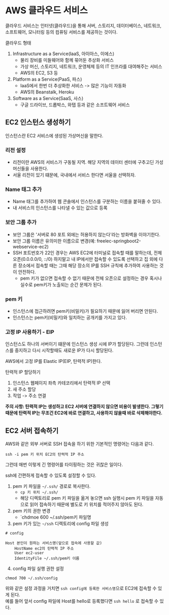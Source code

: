 # AWS 클라우드 서비스
클라우드 서비스는 인터넷(클라우드)을 통해 서버, 스토리지, 데이터베이스, 네트워크, 소프트웨어, 모니터링 등의 컴퓨팅 서비스를 제공하는 것이다.

클라우드 형태  
1. Infrastructure as a Service(IaaS, 아이아스, 이에스)
    - 물리 장비를 미들웨어와 함께 묶어둔 추상화 서비스
    - 가상 머신, 스토리지, 네트워크, 운영체제 등의 IT 인프라를 대여해주는 서비스
    - AWS의 EC2, S3 등
2. Platform as a Service(PaaS, 파스)
    - IaaS에서 한번 더 추상화한 서비스 -> 많은 기능이 자동화
    - AWS의 Beanstalk, Heroku
3. Software as a Service(SaaS, 사스)
    - 구글 드라이브, 드롭박스, 와탭 등과 같은 소프트웨어 서비스

## EC2 인스턴스 생성하기
인스턴스란 EC2 서비스에 생성된 가상머신을 말한다.

### 리전 설정
- 리전이란 AWS의 서비스가 구동될 지역. 해당 지역의 데이터 센터에 구추고딘 가성머신들을 사용한다.
- 서울 리전이 있기 떄문에, 국내에서 서비스 한다면 서울을 선택하자.

### Name 태그 추가
- Name 태그를 추가하여 웹 콘솔에서 인스턴스를 구분하는 이름을 붙혀줄 수 있다.
- 내 서비스의 인스턴스를 나타낼 수 있는 값으로 등록

### 보안 그룹 추가
- 보안 그룹은 '서버로 80 포트 외에는 허용하지 않는다'라는 방화벽을 이야기한다.
- 보안 그룹 이름은 유의미한 이름으로 변경(예: freelec-springboot2-webservice-ec2)
- SSH 포트번호가 22인 경우는 AWS EC2에 터미널로 접속할 때를 말하는데, 전체 오픈(0.0.0.0/0, ::/0) 하지말고 내 IP에서만 접속할 수 있도록 선택하고 집 외에 다른 장소에서 접속할 때는 그때 해당 장소의 IP를 SSH 규칙에 추가하여 사용하는 것이 안전하다.
    - pem 키가 없으면 접속할 수 없기 때문에 전체 오픈으로 설정하는 경우 혹시나 실수로 pem키가 노출되는 순간 문제가 된다. 

### pem 키
- 인스턴스에 접근하려면 pem키(비밀키)가 필요하기 때문에 잃어 버리면 안된다.
- 인스턴스는 pem키(비밀키)와 일치하는 공개키를 가지고 있다.

### 고정 IP 사용하기 - EIP
인스턴스도 하나의 서버이기 떄문에 인스턴스 생성 시에 IP가 할당된다. 그런데 인스턴스를 중지하고 다시 시작할때도 새로운 IP가 다시 할당된다.

AWS에서 고정 IP를 Elastic IP(EIP, 탄력적 IP)한다.

탄력적 IP 할당하기
1. 인스턴스 웹페이지 좌측 카테코리에서 탄력적 IP 선택
2. 새 주소 할당
3. 작업 -> 주소 연결

**주의 사항: 탄력적 IP는 생성하고 EC2 서버에 연결하지 않으면 비용이 발생한다. 그렇기 때문에 탄력적 IP는 무조건 EC2에 바로 연결하고, 사용하지 않을때 바로 삭제해야한다.**

## EC2 서버 접속하기
AWS와 같은 외부 서버로 SSH 접속을 하기 위한 기본적인 명령어는 다음과 같다.
```
ssh -i pem 키 위치 EC2의 탄력적 IP 주소
```
그런데 매번 이렇게 긴 명령어를 타이핑하는 것은 귀찮은 일이다.

ssh에 간편하게 접속할 수 있도록 설정할 수 있다.
1. pem 키 파일을 `~/.ssh/` 경로로 복사한다. 
    - `cp 키 위치 ~/.ssh/`
    - 해당 디렉토리로 pem 키 파일을 옮겨 놓으면 ssh 실행시 pem 키 파일을 자동으로 읽어 접속하기 때문에 별도로 키 위치를 적어주지 않아도 된다.
2. pem 키의 권한 변경
    - `chdmoe 600 ~/.ssh/pem키 파일명
3. pem 키가 있는 `~/ssh` 디렉토리에 config 파일 생성
```
# config

Host 본인이 원하는 서비스명(앞으로 접속에 사용할 값)
    HostName ec2의 탄력적 IP 주소
    User ec2-user
    IdentityFile ~/.ssh/pem키 이름
```
4. config 파일 실행 권한 설정
```
chmod 700 ~/.ssh/config
```
위와 같은 설정 과정을 거치면 `ssh config에 등록한 서비스명`으로 EC2에 접속할 수 있게 된다.  
예를 들어 앞서 config 파일에 Host를 hello로 등록했다면 `ssh hello` 로 접속할 수 있다.